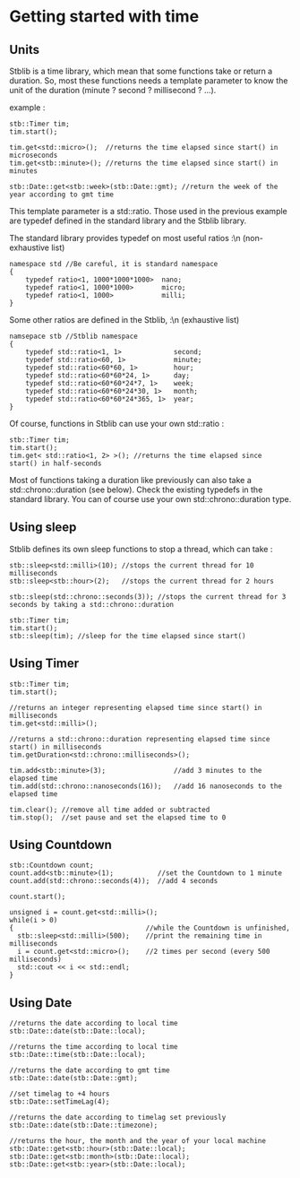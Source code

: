 # Getting started with time

## Units

Stblib is a time library, which mean that some functions take or return a duration.
So, most these functions needs a template parameter to know the unit of the duration (minute ? second ? millisecond ? ...).

example :

    stb::Timer tim;
    tim.start();

    tim.get<std::micro>();  //returns the time elapsed since start() in microseconds
    tim.get<stb::minute>(); //returns the time elapsed since start() in minutes

    stb::Date::get<stb::week>(stb::Date::gmt); //return the week of the year according to gmt time

This template parameter is a std::ratio. Those used in the previous example are typedef defined in the standard library and the Stblib library.

The standard library provides typedef on most useful ratios :\n
(non-exhaustive list)

    namespace std //Be careful, it is standard namespace
    {
        typedef ratio<1, 1000*1000*1000>  nano;
        typedef ratio<1, 1000*1000>       micro;
        typedef ratio<1, 1000>            milli;
    }

Some other ratios are defined in the Stblib, :\n
(exhaustive list)

    namsepace stb //Stblib namespace
    {
        typedef std::ratio<1, 1>             second;
        typedef std::ratio<60, 1>            minute;
        typedef std::ratio<60*60, 1>         hour;
        typedef std::ratio<60*60*24, 1>      day;
        typedef std::ratio<60*60*24*7, 1>    week;
        typedef std::ratio<60*60*24*30, 1>   month;
        typedef std::ratio<60*60*24*365, 1>  year;
    }

Of course, functions in Stblib can use your own std::ratio :

    stb::Timer tim;
    tim.start();
    tim.get< std::ratio<1, 2> >(); //returns the time elapsed since start() in half-seconds

Most of functions taking a duration like previously can also take a std::chrono::duration (see below). Check the existing typedefs in the standard library. You can of course use your own std::chrono::duration type.

## Using sleep

Stblib defines its own sleep functions to stop a thread, which can take :

    stb::sleep<std::milli>(10); //stops the current thread for 10 milliseconds
    stb::sleep<stb::hour>(2);   //stops the current thread for 2 hours

    stb::sleep(std::chrono::seconds(3)); //stops the current thread for 3 seconds by taking a std::chrono::duration

    stb::Timer tim;
    tim.start();
    stb::sleep(tim); //sleep for the time elapsed since start()

## Using Timer

    stb::Timer tim;
    tim.start();

    //returns an integer representing elapsed time since start() in milliseconds
    tim.get<std::milli>();

    //returns a std::chrono::duration representing elapsed time since start() in milliseconds
    tim.getDuration<std::chrono::milliseconds>();

    tim.add<stb::minute>(3);                 //add 3 minutes to the elapsed time
    tim.add(std::chrono::nanoseconds(16));   //add 16 nanoseconds to the elapsed time

    tim.clear(); //remove all time added or subtracted
    tim.stop();  //set pause and set the elapsed time to 0


## Using Countdown

    stb::Countdown count;
    count.add<stb::minute>(1);           //set the Countdown to 1 minute
    count.add(std::chrono::seconds(4));  //add 4 seconds

    count.start();

    unsigned i = count.get<std::milli>();
    while(i > 0)                              
    {                                 //while the Countdown is unfinished,
      stb::sleep<std::milli>(500);    //print the remaining time in milliseconds
      i = count.get<std::micro>();    //2 times per second (every 500 milliseconds)
      std::cout << i << std::endl;
    }

## Using Date

    //returns the date according to local time
    stb::Date::date(stb::Date::local);

    //returns the time according to local time
    stb::Date::time(stb::Date::local);

    //returns the date according to gmt time
    stb::Date::date(stb::Date::gmt);

    //set timelag to +4 hours
    stb::Date::setTimeLag(4);

    //returns the date according to timelag set previously
    stb::Date::date(stb::Date::timezone);

    //returns the hour, the month and the year of your local machine
    stb::Date::get<stb::hour>(stb::Date::local);
    stb::Date::get<stb::month>(stb::Date::local);
    stb::Date::get<stb::year>(stb::Date::local);
